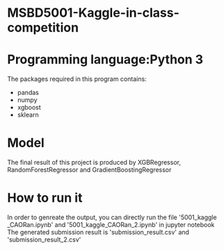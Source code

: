 # MSBD5001-Kaggle-in-class-competition
# Programming language:Python 3
The packages required in this program contains:
* pandas
* numpy
* xgboost
* sklearn

# Model
The final result of this project is produced by XGBRegressor, RandomForestRegressor and GradientBoostingRegressor
# How to run it
In order to genreate the output, you can directly run the file '5001_kaggle _CAORan.ipynb' and '5001_kaggle_CAORan_2.ipynb' in jupyter notebook
The generated submission result is 'submission_result.csv' and 'submission_result_2.csv'

